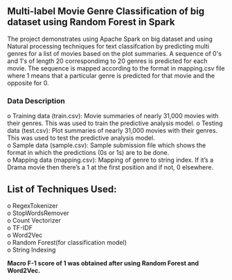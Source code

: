 
## Multi-label Movie Genre Classification of big dataset using Random Forest in Spark 
The project demonstrates using Apache Spark on big dataset and using Natural processing techniques for text classifcation by predicting multi genres for a list of movies based on the plot summaries. A sequence of 0's and 1's of length 20 correspondimg to 20 genres is predicted for each movie. The sequence is mapped according to the format in mapping.csv file where 1 means that a particular genre is predicted for that movie and the opposite for 0.

### Data Description
o Training data (train.csv): Movie summaries of nearly 31,000
movies with their genres. This was used to train the predictive
analysis model.
o Testing data (test.csv): Plot summaries of nearly 31,000 movies
with their genres. This was used to test the predictive analysis
model.<br>
o Sample data (sample.csv): Sample submission file which shows
the format in which the predictions (0s or 1s) are to be done.<br>
o Mapping data (mapping.csv): Mapping of genre to string index.
If it’s a Drama movie then there’s a 1 at the first position and if
not, 0 elsewhere.

## List of Techniques Used:
o RegexTokenizer<br>
o StopWordsRemover<br>
o Count Vectorizer<br>
o TF-IDF<br>
o Word2Vec<br>
o Random Forest(for classification model)<br>
o String Indexing<br>

<b> Macro F-1 score of 1 was obtained after using Random Forest and Word2Vec. </b>
